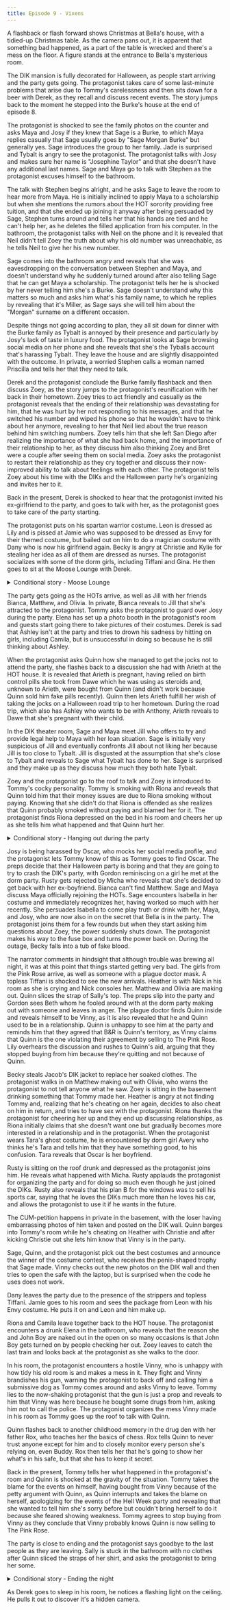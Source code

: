 ```yaml
---
title: Episode 9 - Vixens
---
```


A flashback or flash forward shows Christmas at Bella's house, with a tidied-up Christmas table. As the camera pans out, it is apparent that something bad happened, as a part of the table is wrecked and there's a mess on the floor. A figure stands at the entrance to Bella's mysterious room.

The DIK mansion is fully decorated for Halloween, as people start arriving and the party gets going. The protagonist takes care of some last-minute problems that arise due to Tommy's carelessness and then sits down for a beer with Derek, as they recall and discuss recent events. The story jumps back to the moment he stepped into the Burke's house at the end of episode 8.

The protagonist is shocked to see the family photos on the counter and asks Maya and Josy if they knew that Sage is a Burke, to which Maya replies casually that Sage usually goes by "Sage Morgan Burke" but generally yes. Sage introduces the group to her family. Jade is surprised and Tybalt is angry to see the protagonist. The protagonist talks with Josy and makes sure her name is "Josephine Taylor" and that she doesn't have any additional last names. Sage and Maya go to talk with Stephen as the protagonist excuses himself to the bathroom.

The talk with Stephen begins alright, and he asks Sage to leave the room to hear more from Maya. He is initially inclined to apply Maya to a scholarship but when she mentions the rumors about the HOT sorority providing free tuition, and that she ended up joining it anyway after being persuaded by Sage, Stephen turns around and tells her that his hands are tied and he can't help her, as he deletes the filled application from his computer. In the bathroom, the protagonist talks with Neil on the phone and it is revealed that Neil didn't tell Zoey the truth about why his old number was unreachable, as he tells Neil to give her his new number.

Sage comes into the bathroom angry and reveals that she was eavesdropping on the conversation between Stephen and Maya, and doesn't understand why he suddenly turned around after also telling Sage that he can get Maya a scholarship. The protagonist tells her he is shocked by her never telling him she's a Burke. Sage doesn't understand why this matters so much and asks him what's his family name, to which he replies by revealing that it's Miller, as Sage says she will tell him about the "Morgan" surname on a different occasion.

Despite things not going according to plan, they all sit down for dinner with the Burke family as Tybalt is annoyed by their presence and particularly by Josy's lack of taste in luxury food. The protagonist looks at Sage browsing social media on her phone and she reveals that she's the Tyballs account that's harassing Tybalt. They leave the house and are slightly disappointed with the outcome. In private, a worried Stephen calls a woman named Priscilla and tells her that they need to talk.

Derek and the protagonist conclude the Burke family flashback and then discuss Zoey, as the story jumps to the protagonist's reunification with her back in their hometown. Zoey tries to act friendly and casually as the protagonist reveals that the ending of their relationship was devastating for him, that he was hurt by her not responding to his messages, and that he switched his number and wiped his phone so that he wouldn't have to think about her anymore, revealing to her that Neil lied about the true reason behind him switching numbers. Zoey tells him that she left San Diego after realizing the importance of what she had back home, and the importance of their relationship to her, as they discuss him also thinking Zoey and Bret were a couple after seeing them on social media. Zoey asks the protagonist to restart their relationship as they cry together and discuss their now-improved ability to talk about feelings with each other. The protagonist tells Zoey about his time with the DIKs and the Halloween party he's organizing and invites her to it.

Back in the present, Derek is shocked to hear that the protagonist invited his ex-girlfriend to the party, and goes to talk with her, as the protagonist goes to take care of the party starting.

The protagonist puts on his spartan warrior costume. Leon is dressed as Lily and is pissed at Jamie who was supposed to be dressed as Envy for their themed costume, but bailed out on him to do a magician costume with Dany who is now his girlfriend again. Becky is angry at Christie and Kylie for stealing her idea as all of them are dressed as nurses. The protagonist socializes with some of the dorm girls, including Tiffani and Gina. He then goes to sit at the Moose Lounge with Derek.

<p><details>
<summary>Conditional story - Moose Lounge</summary>

<p><details>
<summary>Sage</summary>

The protagonist sits with Derek at the Moose Lounge and talks with him about getting closer to Sage as she texts him. He flashes back to him and Sage having sex as he is plagued by thoughts about her family, seeing Jade in his mind when he looks at Sage. Sage feels something is wrong and they stop and talk. Sage is initially enthusiastic to talk with the protagonist about her family and reveals that "Morgan" is the last name of her biological parents which she chose to keep, and that she and Tybalt were adopted from the same foster home because Jade and Stephen wanted both a boy and a girl. However, when the protagonist asks her about her relationship with her biological mother, Sage shuts down and ends the discussion.

</details></p>

<p><details>
<summary>Maya & Josy</summary>

The protagonist sits with Derek at the Moose Lounge and talks with him wanting to commit to the relationship with Maya and Josy, as Derek gives him his blessing. He flashes back to him helping Maya and Josy pick costumes for the party.

</details></p>

<p><details>
<summary>Jill</summary>

The protagonist sits with Derek at the Moose Lounge and talks with him about getting closer to Jill. He reveals that Jill is afraid of having unprotected sex and that to convince her to do it he had to go get an STD check. Later in the party, the protagonist flashes back to the STD check at the clinic, where he sees Dawe leaving after getting medication for the pubic lice that he caught from Arieth.

</details></p>

<p><details>
<summary>Isabella</summary>

The protagonist sneaks Bella in through the window of his room. He flashes back to having a discussion about the party with Bella at her home, during which Bella reveals to him that Jill found out about them, and flashes back to what happened when she went to check up on her. In her room, Jill finally opens the door to Bella and reveals that she saw her and the protagonist having sex to the shock of Bella who apologizes and assures Jill that they were going to tell her the next day. Jill is nevertheless angry at Bella not just for taking the guy that Jill liked and Bella recommended to her, but for not being honest with her and hiding Bella's feelings to the protagonist from Jill for so long. Bella reveals that her relationship with Jill means so much to her that she will break up with the protagonist if that's what is required to save it. Back in the present, Isabella puts on her costume and she and the protagonist sit at the Moose Lounge with Derek who unknowingly reveals to Isabella how he hides his phone and earbuds from her in class.

</details></p>

<p><details>
<summary>Others</summary>

The protagonist sits with Derek at the Moose Lounge as they are joined by an anonymous blue-eyed short woman in a ghoul costume. The protagonist talks with them about his dating life as he flashes back to texting with Nora, Nicole, Jade, Quinn, Lily, and Riona.

</details></p>

If Maya and Josy aren't pursued, the protagonist reveals to Derek that he still hasn't found the right time to break up with them and that he regrets not having done so because now he feels weird interacting with his love interest at the party as they are also present. If Jill isn't pursued, the protagonist flashes back to breaking up with her, as they are sitting in a park. Jill is shocked and replies that she loves him. If Isabella is his love interest, Jill asks why he picked Bella instead of her, and they end up kissing. They cry until she eventually leaves.

</details></p>

The party gets going as the HOTs arrive, as well as Jill with her friends Bianca, Matthew, and Olivia. In private, Bianca reveals to Jill that she's attracted to the protagonist. Tommy asks the protagonist to guard over Josy during the party. Elena has set up a photo booth in the protagonist's room and guests start going there to take pictures of their costumes. Derek is sad that Ashley isn't at the party and tries to drown his sadness by hitting on girls, including Camila, but is unsuccessful in doing so because he is still thinking about Ashley.

When the protagonist asks Quinn how she managed to get the jocks not to attend the party, she flashes back to a discussion she had with Arieth at the HOT house. It is revealed that Arieth is pregnant, having relied on birth control pills she took from Dawe which he was using as steroids and, unknown to Arieth, were bought from Quinn (and didn't work because Quinn sold him fake pills recently). Quinn then lets Arieth fulfill her wish of taking the jocks on a Halloween road trip to her hometown. During the road trip, which also has Ashley who wants to be with Anthony, Arieth reveals to Dawe that she's pregnant with their child.

In the DIK theater room, Sage and Maya meet Jill who offers to try and provide legal help to Maya with her loan situation. Sage is initially very suspicious of Jill and eventually confronts Jill about not liking her because Jill is too close to Tybalt. Jill is disgusted at the assumption that she's close to Tybalt and reveals to Sage what Tybalt has done to her. Sage is surprised and they make up as they discuss how much they both hate Tybalt.

Zoey and the protagonist go to the roof to talk and Zoey is introduced to Tommy's cocky personality. Tommy is smoking with Riona and reveals that Quinn told him that their money issues are due to Riona smoking without paying. Knowing that she didn't do that Riona is offended as she realizes that Quinn probably smoked without paying and blamed her for it. The protagonist finds Riona depressed on the bed in his room and cheers her up as she tells him what happened and that Quinn hurt her.

<p><details>
<summary>Conditional story - Hanging out during the party</summary>
If Maya and Josy are not pursued, the protagonist is anxious about having to break up with them. However, if the protagonist was never a part of their relationship, Josy and the protagonist talk in private about what could have happened if they continued the relationship that started to form between them at the mini-mart, as Josy starts having second thoughts about the way things turned out. If Bella is not pursued, she arrives anyway after being persuaded to come by Jill, who also fetches her a costume.

<p><details>
<summary>Sage</summary>
Sage remembers that she forgot the trophy for the costume contest in her room, and they go fetch it together. On the way back Sage is excited to hear about the times the protagonist assaulted or messed with Tybalt and she persuades him to prank Tybalt again. They fetch a pot of pumpkin pulp and pour it into his bed. Sage wants to also pour some in his suits but the protagonist chills her down and they get back to the party.
</details></p>

<p><details>
<summary>Maya & Josy</summary>
The protagonist talks on the phone with Josy's father Pete who understands that he's Josy's boyfriend and is excited to invite him over to their house.
</details></p>

<p><details>
<summary>Jill</summary>
The protagonist and Jill sit outside on the balcony and discuss Jill's family and the issues she has with her parents. She reveals that her father took Lana's life choices and eventual death very hard, blaming himself for letting her stray from the right path, and developed an alcohol addiction as a result.
</details></p>

<p><details>
<summary>Isabella</summary>
Bella tries to make amends with Jill, who is unhappy to see her attending the party. Jill is angry that Bella wasn't honest with Jill about her feelings for the protagonist. Bella tells Jill that it was hard for her to come to terms with having feelings for him at all, and that's why she couldn't bring herself to confess them to Jill, as Jill is unsatisfied and tells Bella to give her some space if she wants their relationship to be able to heal.
</details></p>

<p><details>
<summary>Others</summary>
The player hangs out with Camila. Later, the player attends the CUM-petition with the girls from the Pink Rose.
</details></p>

</details></p>

Josy is being harassed by Oscar, who mocks her social media profile, and the protagonist lets Tommy know of this as Tommy goes to find Oscar. The preps decide that their Halloween party is boring and that they are going to try to crash the DIK's party, with Gordon reminiscing on a girl he met at the dorm party. Rusty gets rejected by Micha who reveals that she's decided to get back with her ex-boyfriend. Bianca can't find Matthew. Sage and Maya discuss Maya officially rejoining the HOTs. Sage encounters Isabella in her costume and immediately recognizes her, having worked so much with her recently. She persuades Isabella to come play truth or drink with her, Maya, and Josy, who are now also in on the secret that Bella is in the party. The protagonist joins them for a few rounds but when they start asking him questions about Zoey, the power suddenly shuts down. The protagonist makes his way to the fuse box and turns the power back on. During the outage, Becky falls into a tub of fake blood.

The narrator comments in hindsight that although trouble was brewing all night, it was at this point that things started getting very bad. The girls from the Pink Rose arrive, as well as someone with a plague doctor mask. A topless Tiffani is shocked to see the new arrivals. Heather is with Nick in his room as she is crying and Nick consoles her. Matthew and Olivia are making out. Quinn slices the strap of Sally's top. The preps slip into the party and Gordon sees Beth whom he fooled around with at the dorm party making out with someone and leaves in anger. The plague doctor finds Quinn inside and reveals himself to be Vinny, as it is also revealed that he and Quinn used to be in a relationship. Quinn is unhappy to see him at the party and reminds him that they agreed that B&R is Quinn's territory, as Vinny claims that Quinn is the one violating their agreement by selling to The Pink Rose. Lily overhears the discussion and rushes to Quinn's aid, arguing that they stopped buying from him because they're quitting and not because of Quinn.

Becky steals Jacob's DIK jacket to replace her soaked clothes. The protagonist walks in on Matthew making out with Olivia, who warns the protagonist to not tell anyone what he saw. Zoey is sitting in the basement drinking something that Tommy made her. Heather is angry at not finding Tommy and, realizing that he's cheating on her again, decides to also cheat on him in return, and tries to have sex with the protagonist. Riona thanks the protagonist for cheering her up and they end up discussing relationships, as Riona initially claims that she doesn't want one but gradually becomes more interested in a relationship and in the protagonist. When the protagonist wears Tara's ghost costume, he is encountered by dorm girl Avery who thinks he's Tara and tells him that they have something good, to his confusion. Tara reveals that Oscar is her boyfriend.

Rusty is sitting on the roof drunk and depressed as the protagonist joins him. He reveals what happened with Micha. Rusty applauds the protagonist for organizing the party and for doing so much even though he just joined the DIKs. Rusty also reveals that his plan B for the windows was to sell his sports car, saying that he loves the DIKs much more than he loves his car, and allows the protagonist to use it if he wants in the future.

The CUM-petition happens in private in the basement, with the loser having embarrassing photos of him taken and posted on the DIK wall. Quinn barges into Tommy's room while he's cheating on Heather with Christie and after kicking Christie out she lets him know that Vinny is in the party.

Sage, Quinn, and the protagonist pick out the best costumes and announce the winner of the costume contest, who receives the penis-shaped trophy that Sage made. Vinny checks out the new photos on the DIK wall and then tries to open the safe with the laptop, but is surprised when the code he uses does not work.

Dany leaves the party due to the presence of the strippers and topless Tiffani. Jamie goes to his room and sees the package from Leon with his Envy costume. He puts it on and Leon and him make up.

Riona and Camila leave together back to the HOT house. The protagonist encounters a drunk Elena in the bathroom, who reveals that the reason she and John Boy are naked out in the open on so many occasions is that John Boy gets turned on by people checking her out. Zoey leaves to catch the last train and looks back at the protagonist as she walks to the door.

In his room, the protagonist encounters a hostile Vinny, who is unhappy with how tidy his old room is and makes a mess in it. They fight and Vinny brandishes his gun, warning the protagonist to back off and calling him a submissive dog as Tommy comes around and asks Vinny to leave. Tommy lies to the now-shaking protagonist that the gun is just a prop and reveals to him that Vinny was here because he bought some drugs from him, asking him not to call the police. The protagonist organizes the mess Vinny made in his room as Tommy goes up the roof to talk with Quinn.

Quinn flashes back to another childhood memory in the drug den with her father Rox, who teaches her the basics of chess. Rox tells Quinn to never trust anyone except for him and to closely monitor every person she's relying on, even Buddy. Rox then tells her that he's going to show her what's in his safe, but that she has to keep it secret.

Back in the present, Tommy tells her what happened in the protagonist's room and Quinn is shocked at the gravity of the situation. Tommy takes the blame for the events on himself, having bought from Vinny because of the petty argument with Quinn, as Quinn interrupts and takes the blame on herself, apologizing for the events of the Hell Week party and revealing that she wanted to tell him she's sorry before but couldn't bring herself to do it because she feared showing weakness. Tommy agrees to stop buying from Vinny as they conclude that Vinny probably knows Quinn is now selling to The Pink Rose.

The party is close to ending and the protagonist says goodbye to the last people as they are leaving. Sally is stuck in the bathroom with no clothes after Quinn sliced the straps of her shirt, and asks the protagonist to bring her some.

<p><details>
<summary>Conditional story - Ending the night</summary>

If Maya and Josy aren't pursued, the protagonist breaks up with them, to which Josy reacts very badly as she runs away crying. If the protagonist has broken up with Jill, she is shown in her room looking at the photo of the protagonist from their date, titled "Are you my destiny?" as she cuts it in half. If the protagonist has chosen to be with Isabella, she looks at the photo but doesn't cut it.

<p><details>
<summary>Sage</summary>

The protagonist ends the night with Sage in his room. As they fall asleep, he is still plagued by thoughts about Jade and whether he should tell Sage about it. The next morning, Sage wakes up knowing about the "Walk of Shame". She proudly walks out of the room and mocks the DIKs as they are singing, revealing to them that she's in a relationship with the protagonist and that they are going to see her exiting his room a lot.

</details></p>

<p><details>
<summary>Maya & Josy</summary>

The protagonist ends the night with Maya & Josy in his room. The protagonist wants to talk with them about their families to get to know them better, but when asking Maya about her mother, she shuts down and becomes sad and angry. The next morning, Maya walks out of the room not knowing about the "Walk of Shame". Josy suddenly remembers it and runs out naked to stop Maya but it is too late, as both of them are seen by the DIKs, who begin singing but then stop as Tommy is shocked at the sight of Josy.

</details></p>

<p><details>
<summary>Jill</summary>

The protagonist ends the night with Jill in his room. He tells her about having seen Matthew and Olivia, as Jill shudders at the thought of how bad it's going to be for Bianca to find out. The next morning, he warns her about the "Walk of Shame". He walks out of his room first and asks the DIKs on the balcony to spare her the embarrassment as she is his girlfriend and not a one-night stand. The DIKs agree and Jill comes out, to the shock of Rusty.

</details></p>

<p><details>
<summary>Isabella</summary>

The protagonist ends the night with Bella in his room. As they fall asleep, they are being watched through the window. The next morning, knowing about the "Walk of Shame", Bella decides to exit through the window. They kiss goodbye but are seen by Nick who happened to be outside taking a piss. Nick reveals that he's there as the protagonist and Bella are in shock.

</details></p>

<p><details>
<summary>Others</summary>

Quinn asks the protagonist to accompany her downtown next week, unknowingly to him, to be her bodyguard when she visits the drug den. The protagonist can either end the night at the HOT house with Sarah and Melanie or Quinn, at Nicole's house with her and Lily, or in his bed which is occupied by Gina, Tara, and Tiffani. If he slept with Lily, Lily warns the protagonist not to fall in love with her. If he sleeps with Quinn, he sees a text message from Buddy on her phone asking her to meet him at the den and bring the goods.

</details></p>

</details></p>

As Derek goes to sleep in his room, he notices a flashing light on the ceiling. He pulls it out to discover it's a hidden camera.
